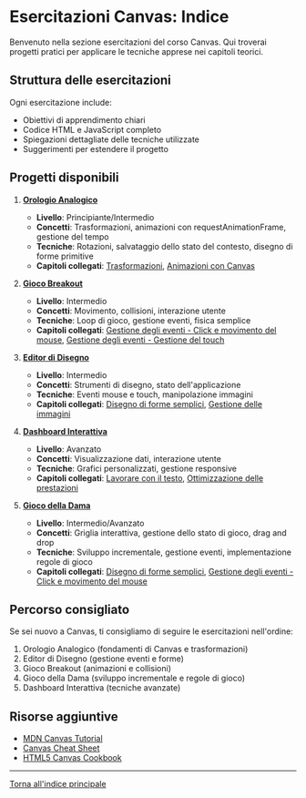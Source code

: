 # Esercitazioni Canvas: Indice

Benvenuto nella sezione esercitazioni del corso Canvas. Qui troverai progetti pratici per applicare le tecniche apprese nei capitoli teorici.

## Struttura delle esercitazioni

Ogni esercitazione include:
- Obiettivi di apprendimento chiari
- Codice HTML e JavaScript completo
- Spiegazioni dettagliate delle tecniche utilizzate
- Suggerimenti per estendere il progetto

## Progetti disponibili

1. [**Orologio Analogico**](01_orologio-analogico.md)
   - **Livello**: Principiante/Intermedio
   - **Concetti**: Trasformazioni, animazioni con requestAnimationFrame, gestione del tempo
   - **Tecniche**: Rotazioni, salvataggio dello stato del contesto, disegno di forme primitive
   - **Capitoli collegati**: [Trasformazioni](../07.07%20Trasformazioni.md), [Animazioni con Canvas](../07.12%20Animazioni%20con%20Canvas.md)

2. [**Gioco Breakout**](02_gioco-breakout.md)
   - **Livello**: Intermedio
   - **Concetti**: Movimento, collisioni, interazione utente
   - **Tecniche**: Loop di gioco, gestione eventi, fisica semplice
   - **Capitoli collegati**: [Gestione degli eventi - Click e movimento del mouse](../07.10%20Gestione%20degli%20eventi%20-%20Click%20e%20movimento%20del%20mouse.md), [Gestione degli eventi - Gestione del touch](../07.11%20Gestione%20degli%20eventi%20-%20Gestione%20del%20touch.md)

3. [**Editor di Disegno**](03_editor-disegno.md)
   - **Livello**: Intermedio
   - **Concetti**: Strumenti di disegno, stato dell'applicazione
   - **Tecniche**: Eventi mouse e touch, manipolazione immagini
   - **Capitoli collegati**: [Disegno di forme semplici](../07.03%20Disegno%20di%20forme%20semplici.md), [Gestione delle immagini](../07.09%20Gestione%20delle%20immagini.md)

4. [**Dashboard Interattiva**](04_dashboard-interattiva.md)
   - **Livello**: Avanzato
   - **Concetti**: Visualizzazione dati, interazione utente
   - **Tecniche**: Grafici personalizzati, gestione responsive
   - **Capitoli collegati**: [Lavorare con il testo](../07.05%20Lavorare%20con%20il%20testo.md), [Ottimizzazione delle prestazioni](../07.13%20Ottimizzazione%20delle%20prestazioni.md)

5. [**Gioco della Dama**](05_gioco-dama.md)
   - **Livello**: Intermedio/Avanzato
   - **Concetti**: Griglia interattiva, gestione dello stato di gioco, drag and drop
   - **Tecniche**: Sviluppo incrementale, gestione eventi, implementazione regole di gioco
   - **Capitoli collegati**: [Disegno di forme semplici](../07.03%20Disegno%20di%20forme%20semplici.md), [Gestione degli eventi - Click e movimento del mouse](../07.10%20Gestione%20degli%20eventi%20-%20Click%20e%20movimento%20del%20mouse.md)

## Percorso consigliato

Se sei nuovo a Canvas, ti consigliamo di seguire le esercitazioni nell'ordine:
1. Orologio Analogico (fondamenti di Canvas e trasformazioni)
2. Editor di Disegno (gestione eventi e forme)
3. Gioco Breakout (animazioni e collisioni)
4. Gioco della Dama (sviluppo incrementale e regole di gioco)
5. Dashboard Interattiva (tecniche avanzate)

## Risorse aggiuntive

- [MDN Canvas Tutorial](https://developer.mozilla.org/en-US/docs/Web/API/Canvas_API/Tutorial)
- [Canvas Cheat Sheet](https://simon.html5.org/dump/html5-canvas-cheat-sheet.html)
- [HTML5 Canvas Cookbook](https://www.packtpub.com/product/html5-canvas-cookbook/9781849691369)

---
[Torna all'indice principale](../README.md)
